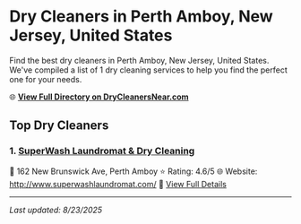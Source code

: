 # Dry Cleaners in Perth Amboy, New Jersey, United States

Find the best dry cleaners in Perth Amboy, New Jersey, United States. We've compiled a list of 1 dry cleaning services to help you find the perfect one for your needs.

🌐 **[View Full Directory on DryCleanersNear.com](https://drycleanersnear.com/city/US/New%20Jersey/Perth%20Amboy)**

## Top Dry Cleaners

### 1. [SuperWash Laundromat & Dry Cleaning](https://drycleanersnear.com/dryCleaner/6897fd39f0fbf4db3ddec3d2/superwash-laundromat-dry-cleaning)
📍 162 New Brunswick Ave, Perth Amboy
⭐ Rating: 4.6/5
🌐 Website: http://www.superwashlaundromat.com/
🔗 [View Full Details](https://drycleanersnear.com/dryCleaner/6897fd39f0fbf4db3ddec3d2/superwash-laundromat-dry-cleaning)


---

*Last updated: 8/23/2025*
